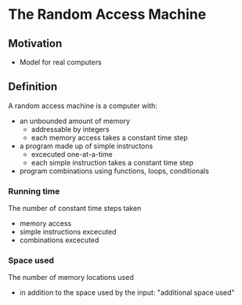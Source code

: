 # The Random Access Machine #
## Motivation ##
- Model for real computers

## Definition ##

A random access machine is a computer with:
- an unbounded amount of memory
	* addressable by integers
	* each memory access takes a constant time step
- a program made up of simple instructons
	* excecuted one-at-a-time
	* each simple instruction takes a constant time step
- program combinations using functions, loops, conditionals

### Running time ###

The number of constant time steps taken
- memory access
- simple instructions excecuted
- combinations excecuted

### Space used ###

The number of memory locations used
- in addition to the space used by the input: "additional space used"

